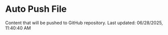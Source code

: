 # Auto Push File

Content that will be pushed to GitHub repository.
Last updated: 06/28/2025, 11:40:40 AM